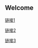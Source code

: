 ## Welcome 

[链接1](gshopper.onelink.me/Ousw?pid=app_links_test)

[链接2](https://www.gshopper.com)

[链接3](http://prod.gshopper.com)

